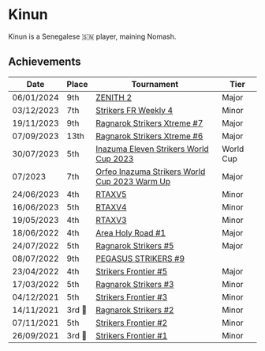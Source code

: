 # Kinun

Kinun is a Senegalese :senegal: player, maining Nomash.

## Achievements

|Date|Place|Tournament|Tier|
|-|-|-|-|
| 06/01/2024 | 9th | [ZENITH 2](../../tournaments/misc/zenith2.md) | Major |
| 03/12/2023 | 7th |[Strikers FR Weekly 4](../../tournaments/weeklies/weekly4.md) | Minor |
| 19/11/2023 | 9th | [Ragnarok Strikers Xtreme #7](../../tournaments/ragna/ragnax7.md) | Major |
| 07/09/2023 | 13th | [Ragnarok Strikers Xtreme #6](../../tournaments/ragna/ragnax6.md) | Major |
| 30/07/2023 | 5th | [Inazuma Eleven Strikers World Cup 2023](../../tournaments/worldcup23.md) | World Cup |
| 07/2023 | 7th | [Orfeo Inazuma Strikers World Cup 2023 Warm Up](../../tournaments/misc/orfeowc.md) | Major |
| 24/06/2023 | 4th | [RTAXV5](../../tournaments/rtaxv/rtaxv5.md) | Minor |
| 16/06/2023 | 5th | [RTAXV4](../../tournaments/rtaxv/rtaxv4.md) | Minor |
| 19/05/2023 | 4th | [RTAXV3](../../tournaments/rtaxv/rtaxv3.md) | Minor |
| 18/06/2022 | 4th | [Area Holy Road #1](../../tournaments/misc/holyroad1.md) | Major |
| 24/07/2022 | 5th | [Ragnarok Strikers #5](../../tournaments/ragna/ragna5.md) | Major |
| 08/07/2022 | 9th | [PEGASUS STRIKERS #9](../../tournaments/pegasus/pegasus9.md) | | Major |
| 23/04/2022 | 4th | [Strikers Frontier #5](../../tournaments/sf/sf5.md) | Major |
| 17/03/2022 | 5th | [Ragnarok Strikers #3](../../tournaments/ragna/ragna3.md) | Minor |
| 04/12/2021 | 5th | [Strikers Frontier #3](../../tournaments/sf/sf3.md) | Minor |
| 14/11/2021 |3rd :3rd_place_medal: | [Ragnarok Strikers #2](../../tournaments/ragna/ragna2.md) | Minor |
| 07/11/2021 | 5th | [Strikers Frontier #2](../../tournaments/sf/sf2.md) | Minor |
| 26/09/2021 |3rd :3rd_place_medal: | [Strikers Frontier #1](../../tournaments/sf/sf1.md) | Minor |